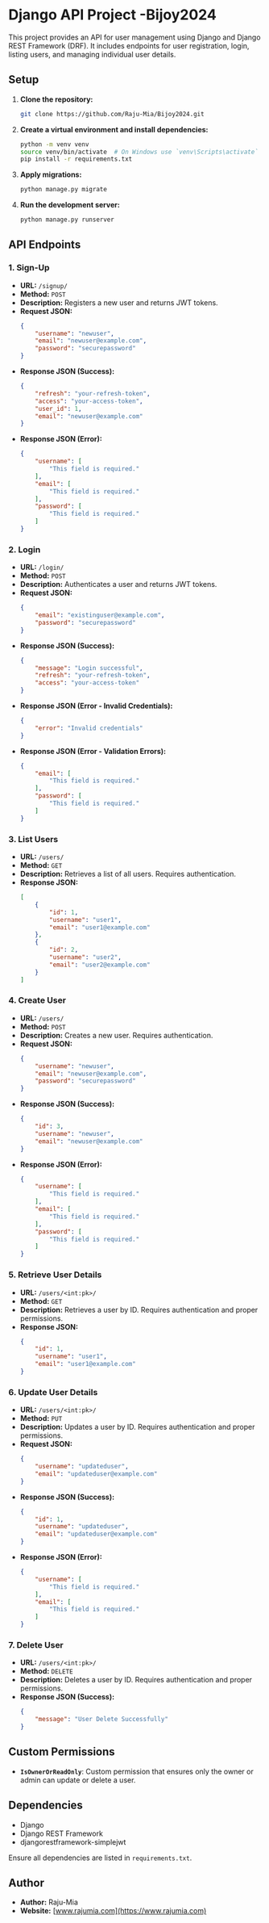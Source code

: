 # Django API Project -Bijoy2024

This project provides an API for user management using Django and Django REST Framework (DRF). It includes endpoints for user registration, login, listing users, and managing individual user details.

## Setup

1. **Clone the repository:**
    ```bash
    git clone https://github.com/Raju-Mia/Bijoy2024.git
    ```

2. **Create a virtual environment and install dependencies:**
    ```bash
    python -m venv venv
    source venv/bin/activate  # On Windows use `venv\Scripts\activate`
    pip install -r requirements.txt
    ```

3. **Apply migrations:**
    ```bash
    python manage.py migrate
    ```

4. **Run the development server:**
    ```bash
    python manage.py runserver
    ```

## API Endpoints

### **1. Sign-Up**

- **URL:** `/signup/`
- **Method:** `POST`
- **Description:** Registers a new user and returns JWT tokens.
- **Request JSON:**
    ```json
    {
        "username": "newuser",
        "email": "newuser@example.com",
        "password": "securepassword"
    }
    ```
- **Response JSON (Success):**
    ```json
    {
        "refresh": "your-refresh-token",
        "access": "your-access-token",
        "user_id": 1,
        "email": "newuser@example.com"
    }
    ```
- **Response JSON (Error):**
    ```json
    {
        "username": [
            "This field is required."
        ],
        "email": [
            "This field is required."
        ],
        "password": [
            "This field is required."
        ]
    }
    ```

### **2. Login**

- **URL:** `/login/`
- **Method:** `POST`
- **Description:** Authenticates a user and returns JWT tokens.
- **Request JSON:**
    ```json
    {
        "email": "existinguser@example.com",
        "password": "securepassword"
    }
    ```
- **Response JSON (Success):**
    ```json
    {
        "message": "Login successful",
        "refresh": "your-refresh-token",
        "access": "your-access-token"
    }
    ```
- **Response JSON (Error - Invalid Credentials):**
    ```json
    {
        "error": "Invalid credentials"
    }
    ```
- **Response JSON (Error - Validation Errors):**
    ```json
    {
        "email": [
            "This field is required."
        ],
        "password": [
            "This field is required."
        ]
    }
    ```

### **3. List Users**

- **URL:** `/users/`
- **Method:** `GET`
- **Description:** Retrieves a list of all users. Requires authentication.
- **Response JSON:**
    ```json
    [
        {
            "id": 1,
            "username": "user1",
            "email": "user1@example.com"
        },
        {
            "id": 2,
            "username": "user2",
            "email": "user2@example.com"
        }
    ]
    ```

### **4. Create User**

- **URL:** `/users/`
- **Method:** `POST`
- **Description:** Creates a new user. Requires authentication.
- **Request JSON:**
    ```json
    {
        "username": "newuser",
        "email": "newuser@example.com",
        "password": "securepassword"
    }
    ```
- **Response JSON (Success):**
    ```json
    {
        "id": 3,
        "username": "newuser",
        "email": "newuser@example.com"
    }
    ```
- **Response JSON (Error):**
    ```json
    {
        "username": [
            "This field is required."
        ],
        "email": [
            "This field is required."
        ],
        "password": [
            "This field is required."
        ]
    }
    ```

### **5. Retrieve User Details**

- **URL:** `/users/<int:pk>/`
- **Method:** `GET`
- **Description:** Retrieves a user by ID. Requires authentication and proper permissions.
- **Response JSON:**
    ```json
    {
        "id": 1,
        "username": "user1",
        "email": "user1@example.com"
    }
    ```

### **6. Update User Details**

- **URL:** `/users/<int:pk>/`
- **Method:** `PUT`
- **Description:** Updates a user by ID. Requires authentication and proper permissions.
- **Request JSON:**
    ```json
    {
        "username": "updateduser",
        "email": "updateduser@example.com"
    }
    ```
- **Response JSON (Success):**
    ```json
    {
        "id": 1,
        "username": "updateduser",
        "email": "updateduser@example.com"
    }
    ```
- **Response JSON (Error):**
    ```json
    {
        "username": [
            "This field is required."
        ],
        "email": [
            "This field is required."
        ]
    }
    ```

### **7. Delete User**

- **URL:** `/users/<int:pk>/`
- **Method:** `DELETE`
- **Description:** Deletes a user by ID. Requires authentication and proper permissions.
- **Response JSON (Success):**
    ```json
    {
        "message": "User Delete Successfully"
    }
    ```

## Custom Permissions

- **`IsOwnerOrReadOnly`**: Custom permission that ensures only the owner or admin can update or delete a user.

## Dependencies

- Django
- Django REST Framework
- djangorestframework-simplejwt

Ensure all dependencies are listed in `requirements.txt`.

## Author

- **Author:** Raju-Mia
- **Website:** [www.rajumia.com](https://www.rajumia.com)
